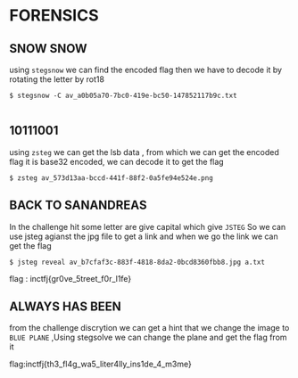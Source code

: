 FORENSICS
=========

SNOW SNOW
---------

using ```stegsnow``` we can find the encoded flag
then we have to decode it by rotating the letter by rot18

```
$ stegsnow -C av_a0b05a70-7bc0-419e-bc50-147852117b9c.txt


```

10111001
--------

using ```zsteg``` we can get the lsb data , from which we can get the encoded flag
it is base32 encoded, we can decode it to get the flag

```
$ zsteg av_573d13aa-bccd-441f-88f2-0a5fe94e524e.png
```
BACK TO SANANDREAS
------------------

In the challenge hit some letter are give capital which give ```JSTEG``` So we can use jsteg agianst the jpg file to  get a link
and when we go the link we can get the flag
```
$ jsteg reveal av_b7cfaf3c-883f-4818-8da2-0bcd8360fbb8.jpg a.txt
```
flag : inctfj{gr0ve_5treet_f0r_l1fe}

ALWAYS HAS BEEN
---------------
from the challenge discrytion we can get a hint that we change the image to ```BLUE PLANE``` ,Using stegsolve we can change the plane
and get the flag from it

flag:inctfj{th3_fl4g_wa5_liter4lly_ins1de_4_m3me}
